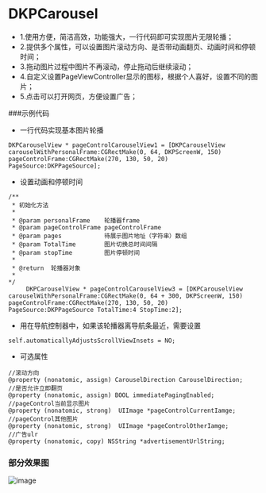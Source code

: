 # DKPCarousel
+ 1.使用方便，简洁高效，功能强大，一行代码即可实现图片无限轮播； 
+ 2.提供多个属性，可以设置图片滚动方向、是否带动画翻页、动画时间和停顿时间； 
+ 3.拖动图片过程中图片不再滚动，停止拖动后继续滚动； 
+ 4.自定义设置PageViewController显示的图标，根据个人喜好，设置不同的图片； 
+ 5.点击可以打开网页，方便设置广告；

###示例代码
+ 一行代码实现基本图片轮播
```objc
DKPCarouselView * pageControlCarouselView1 = [DKPCarouselView carouselWithPersonalFrame:CGRectMake(0, 64, DKPScreenW, 150) pageControlFrame:CGRectMake(270, 130, 50, 20) PageSource:DKPPageSource];
```
+ 设置动画和停顿时间

```objc
/**
 * 初始化方法
 *
 * @param personalFrame    轮播器frame
 * @param pageControlFrame pageControlFrame
 * @param pages            待展示图片地址（字符串）数组
 * @param TotalTime        图片切换总时间间隔
 * @param stopTime         图片停顿时间
 *
 * @return  轮播器对象
 *
*/
     DKPCarouselView * pageControlCarouselView3 = [DKPCarouselView carouselWithPersonalFrame:CGRectMake(0, 64 + 300, DKPScreenW, 150) pageControlFrame:CGRectMake(270, 130, 50, 20)  PageSource:DKPPageSource TotalTime:4 StopTime:2];
```
+ 用在导航控制器中，如果该轮播器离导航条最近，需要设置
```objc
self.automaticallyAdjustsScrollViewInsets = NO;
```
+ 可选属性
```objc
//滚动方向
@property (nonatomic, assign) CarouselDirection CarouselDirection;
//是否允许立即翻页
@property (nonatomic, assign) BOOL immediatePagingEnabled;
//pageControl当前显示图片
@property (nonatomic, strong)  UIImage *pageControlCurrentIamge;
//pageControl其他图片
@property (nonatomic, strong)  UIImage *pageControlOtherIamge;
//广告ulr
@property (nonatomic, copy) NSString *advertisementUrlString;
```
### 部分效果图
![image](https://github.com/FishDP/resource/blob/master/custom.gif)
